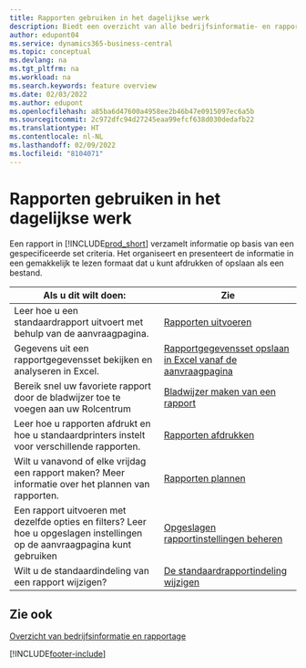 ```yaml
---
title: Rapporten gebruiken in het dagelijkse werk
description: Biedt een overzicht van alle bedrijfsinformatie- en rapportagefuncties die worden ondersteund in het Business Central-product.
author: edupont04
ms.service: dynamics365-business-central
ms.topic: conceptual
ms.devlang: na
ms.tgt_pltfrm: na
ms.workload: na
ms.search.keywords: feature overview
ms.date: 02/03/2022
ms.author: edupont
ms.openlocfilehash: a85ba6d47600a4958ee2b46b47e0915097ec6a5b
ms.sourcegitcommit: 2c972dfc94d27245eaa99efcf638d030dedafb22
ms.translationtype: HT
ms.contentlocale: nl-NL
ms.lasthandoff: 02/09/2022
ms.locfileid: "8104071"
---
```

# <a name="use-reports-in-daily-work"></a>Rapporten gebruiken in het dagelijkse werk

Een rapport in [!INCLUDE[prod_short](includes/prod_short.md)] verzamelt informatie op basis van een gespecificeerde set criteria. Het organiseert en presenteert de informatie in een gemakkelijk te lezen formaat dat u kunt afdrukken of opslaan als een bestand.  

| Als u dit wilt doen: | Zie |
| --- | --- |
| Leer hoe u een standaardrapport uitvoert met behulp van de aanvraagpagina. | [Rapporten uitvoeren](ui-work-report.md) |
| Gegevens uit een rapportgegevensset bekijken en analyseren in Excel. | [Rapportgegevensset opslaan in Excel vanaf de aanvraagpagina](/dynamics365-release-plan/2021wave1/smb/dynamics365-business-central/save-report-dataset-excel-request-page) |
| Bereik snel uw favoriete rapport door de bladwijzer toe te voegen aan uw Rolcentrum | [Bladwijzer maken van een rapport](ui-bookmarks.md) |
| Leer hoe u rapporten afdrukt en hoe u standaardprinters instelt voor verschillende rapporten. | [Rapporten afdrukken](ui-specify-printer-selection-reports.md#default) |
| Wilt u vanavond of elke vrijdag een rapport maken? Meer informatie over het plannen van rapporten. | [Rapporten plannen](ui-work-report.md#ScheduleReport) |
| Een rapport uitvoeren met dezelfde opties en filters? Leer hoe u opgeslagen instellingen op de aanvraagpagina kunt gebruiken | [Opgeslagen rapportinstellingen beheren](reports-saving-reusing-settings.md)|
| Wilt u de standaardindeling van een rapport wijzigen? | [De standaardrapportindeling wijzigen](ui-how-change-layout-currently-used-report.md) |

## <a name="see-also"></a>Zie ook

[Overzicht van bedrijfsinformatie en rapportage](ui-work-report.md)


[!INCLUDE[footer-include](includes/footer-banner.md)]